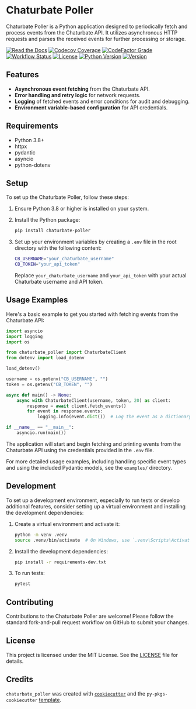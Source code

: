 # Chaturbate Poller

Chaturbate Poller is a Python application designed to periodically fetch and process events from the Chaturbate API. It utilizes asynchronous HTTP requests and parses the received events for further processing or storage.

[![Read the Docs](https://img.shields.io/readthedocs/chaturbate-poller?link=https%3A%2F%2Fchaturbate-poller.readthedocs.io%2Fen%2Fstable%2F)](https://chaturbate-poller.readthedocs.io/en/stable/)
[![Codecov Coverage](https://img.shields.io/codecov/c/github/MountainGod2/chaturbate_poller/main?link=https%3A%2F%2Fapp.codecov.io%2Fgh%2FMountainGod2%2Fchaturbate_poller)](https://app.codecov.io/gh/MountainGod2/chaturbate_poller/)
[![CodeFactor Grade](https://img.shields.io/codefactor/grade/github/MountainGod2/chaturbate_poller?link=https%3A%2F%2Fwww.codefactor.io%2Frepository%2Fgithub%2Fmountaingod2%2Fchaturbate_poller)](https://www.codefactor.io/repository/github/mountaingod2/chaturbate_poller)
[![Workflow Status](https://img.shields.io/github/actions/workflow/status/MountainGod2/chaturbate_poller/ci-cd.yml?branch=main&link=https%3A%2F%2Fgithub.com%2FMountainGod2%2Fchaturbate_poller%2Factions%2Fworkflows%2Fci-cd.yml)](https://github.com/MountainGod2/chaturbate_poller/actions/workflows/ci-cd.yml/)
[![License](https://img.shields.io/pypi/l/chaturbate-poller?link=https%3A%2F%2Fgithub.com%2FMountainGod2%2Fchaturbate_poller)](https://github.com/MountainGod2/chaturbate_poller?tab=MIT-1-ov-file)
[![Python Version](https://img.shields.io/pypi/pyversions/chaturbate-poller?link=https%3A%2F%2Fwww.python.org%2Fdownloads%2F)](https://www.python.org/downloads/)
[![Version](https://img.shields.io/pypi/v/chaturbate-poller?link=https%3A%2F%2Fpypi.org%2Fproject%2Fchaturbate-poller%2F)](https://pypi.org/project/chaturbate-poller/)

## Features

- **Asynchronous event fetching** from the Chaturbate API.
- **Error handling and retry logic** for network requests.
- **Logging** of fetched events and error conditions for audit and debugging.
- **Environment variable-based configuration** for API credentials.

## Requirements

- Python 3.8+
- httpx
- pydantic
- asyncio
- python-dotenv

## Setup

To set up the Chaturbate Poller, follow these steps:

1. Ensure Python 3.8 or higher is installed on your system.
2. Install the Python package:

    ```bash
    pip install chaturbate-poller
    ```

3. Set up your environment variables by creating a `.env` file in the root directory with the following content:

    ```bash
    CB_USERNAME="your_chaturbate_username"
    CB_TOKEN="your_api_token"
    ```

    Replace `your_chaturbate_username` and `your_api_token` with your actual Chaturbate username and API token.

## Usage Examples

Here's a basic example to get you started with fetching events from the Chaturbate API:

```python
import asyncio
import logging
import os

from chaturbate_poller import ChaturbateClient
from dotenv import load_dotenv

load_dotenv()

username = os.getenv("CB_USERNAME", "")
token = os.getenv("CB_TOKEN", "")

async def main() -> None:
    async with ChaturbateClient(username, token, 20) as client:
        response = await client.fetch_events()
        for event in response.events:
            logging.info(event.dict())  # Log the event as a dictionary

if __name__ == "__main__":
    asyncio.run(main())
```

The application will start and begin fetching and printing events from the Chaturbate API using the credentials provided in the `.env` file.

For more detailed usage examples, including handling specific event types and using the included Pydantic models, see the `examples/` directory.

## Development

To set up a development environment, especially to run tests or develop additional features, consider setting up a virtual environment and installing the development dependencies:

1. Create a virtual environment and activate it:

    ```bash
    python -m venv .venv
    source .venv/bin/activate  # On Windows, use `.venv\Scripts\Activate`
    ```

2. Install the development dependencies:

    ```bash
    pip install -r requirements-dev.txt
    ```

3. To run tests:

    ```bash
    pytest
    ```

## Contributing

Contributions to the Chaturbate Poller are welcome! Please follow the standard fork-and-pull request workflow on GitHub to submit your changes.

## License

This project is licensed under the MIT License. See the [LICENSE](LICENSE) file for details.

## Credits

`chaturbate_poller` was created with [`cookiecutter`](https://cookiecutter.readthedocs.io/en/latest/) and the `py-pkgs-cookiecutter` [template](https://github.com/py-pkgs/py-pkgs-cookiecutter).
